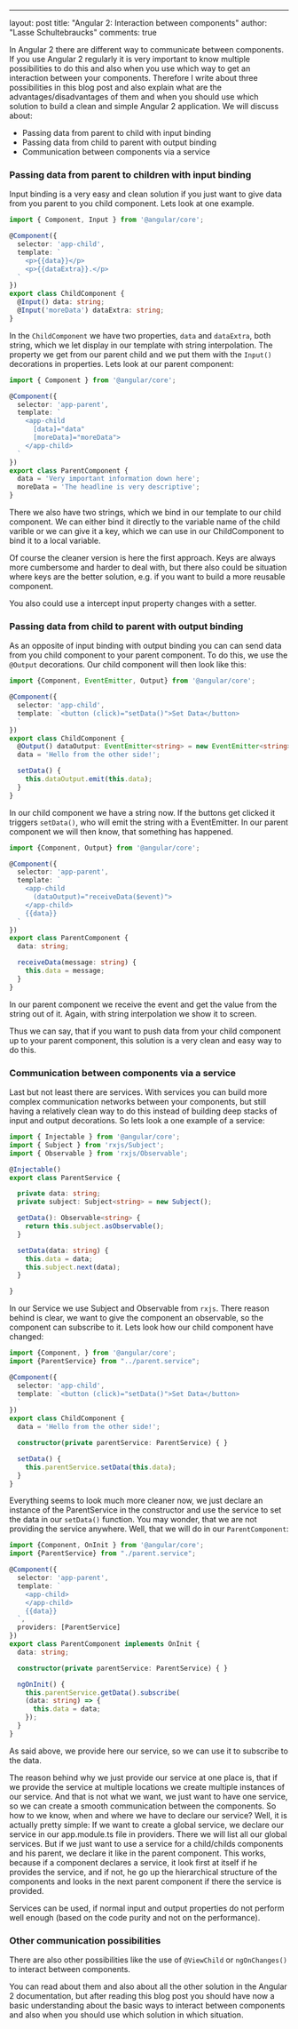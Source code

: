 ---
layout: post
title: "Angular 2: Interaction between components"
author: "Lasse Schultebraucks"
comments: true


In Angular 2 there are different way to communicate between components. If you use Angular 2 regularly it is very important to know multiple possibilities to do this and also when you use which way to get an interaction between your components. Therefore I write about three possibilities in this blog post and also explain what are the advantages/disadvantages of them and when you should use which solution to build a clean and simple Angular 2 application. We will discuss about:

- Passing data from parent to child with input binding
- Passing data from child to parent with output binding
- Communication between components via a service

### Passing data from parent to children with input binding

Input binding is a very easy and clean solution if you just want to give data from you parent to you child component. Lets look at one example.

```typescript
import { Component, Input } from '@angular/core';

@Component({
  selector: 'app-child',
  template: `
    <p>{{data}}</p>
    <p>{{dataExtra}}.</p>
  `
})
export class ChildComponent {
  @Input() data: string;
  @Input('moreData') dataExtra: string;
}
```

In the `ChildComponent` we have two properties, `data` and `dataExtra`, both string, which we let display in our template with string interpolation. The property we get from our parent child and we put them with the `Input()` decorations in properties. Lets look at our parent component:

```typescript
import { Component } from '@angular/core';

@Component({
  selector: 'app-parent',
  template: `
    <app-child
      [data]="data"
      [moreData]="moreData">
    </app-child>
  `
})
export class ParentComponent {
  data = 'Very important information down here';
  moreData = 'The headline is very descriptive';
}
```

There we also have two strings, which we bind in our template to our child component. We can either bind it directly to the variable name of the child varible or we can give it a key, which we can use in our ChildComponent to bind it to a local variable.

Of course the cleaner version is here the first approach. Keys are always more cumbersome and harder to deal with, but there also could be situation where keys are the better solution, e.g. if you want to build a more reusable component.

You also could use a intercept input property changes with a setter.

### Passing data from child to parent with output binding

As an opposite of input binding with output binding you can can send data from you child component to your parent component. To do this, we use the `@Output` decorations. Our child component will then look like this:

```typescript
import {Component, EventEmitter, Output} from '@angular/core';

@Component({
  selector: 'app-child',
  template: `<button (click)="setData()">Set Data</button>
  `
})
export class ChildComponent {
  @Output() dataOutput: EventEmitter<string> = new EventEmitter<string>();
  data = 'Hello from the other side!';

  setData() {
    this.dataOutput.emit(this.data);
  }
}
```
In our child component we have a string now. If the buttons get clicked it triggers `setData()`, who will emit the string with a EventEmitter. In our parent component we will then know, that something has happened.

```typescript
import {Component, Output} from '@angular/core';

@Component({
  selector: 'app-parent',
  template: `
    <app-child
      (dataOutput)="receiveData($event)">
    </app-child>
    {{data}}
  `
})
export class ParentComponent {
  data: string;

  receiveData(message: string) {
    this.data = message;
  }
}
```

In our parent component we receive the event and get the value from the string out of it. Again, with string interpolation we show it to screen.

Thus we can say, that if you want to push data from your child component up to your parent component, this solution is a very clean and easy way to do this.

### Communication between components via a service

Last but not least there are services. With services you can build more complex communication networks between your components, but still having a relatively clean way to do this instead of building deep stacks of input and output decorations. So lets look a one example of a service:

```typescript
import { Injectable } from '@angular/core';
import { Subject } from 'rxjs/Subject';
import { Observable } from 'rxjs/Observable';

@Injectable()
export class ParentService {

  private data: string;
  private subject: Subject<string> = new Subject();

  getData(): Observable<string> {
    return this.subject.asObservable();
  }

  setData(data: string) {
    this.data = data;
    this.subject.next(data);
  }

}
```

In our Service we use Subject and Observable from `rxjs`. There reason behind is clear, we want to give the component an observable, so the component can subscribe to it. Lets look how our child component have changed: 

```typescript
import {Component, } from '@angular/core';
import {ParentService} from "../parent.service";

@Component({
  selector: 'app-child',
  template: `<button (click)="setData()">Set Data</button>
  `
})
export class ChildComponent {
  data = 'Hello from the other side!';

  constructor(private parentService: ParentService) { }

  setData() {
    this.parentService.setData(this.data);
  }
}
```

Everything seems to look much more cleaner now, we just declare an instance of the ParentService in the constructor and use the service to set the data in our `setData()` function. You may wonder, that we are not providing the service anywhere. Well, that we will do in our `ParentComponent`:

```typescript
import {Component, OnInit } from '@angular/core';
import {ParentService} from "./parent.service";

@Component({
  selector: 'app-parent',
  template: `
    <app-child>
    </app-child>
    {{data}}
  `,
  providers: [ParentService]
})
export class ParentComponent implements OnInit {
  data: string;

  constructor(private parentService: ParentService) { }

  ngOnInit() {
    this.parentService.getData().subscribe(
    (data: string) => {
      this.data = data;
    });
  }
}
```

As said above, we provide here our service, so we can use it to subscribe to the data.

The reason behind why we just provide our service at one place is, that if we provide the service at multiple locations we create multiple instances of our service. And that is not what we want, we just want to have one service, so we can create a smooth communication between the components. So how to we know, when and where we have to declare our service? Well, it is actually pretty simple: If we want to create a global service, we declare our service in our app.module.ts file in providers. There we will list all our global services. But if we just want to use a service for a child/childs components and his parent, we declare it like in the parent component. This works, because if a component declares a service, it look first at itself if he provides the service, and if not, he go up the hierarchical structure of the components and looks in the next parent component if there the service is provided. 

Services can be used, if normal input and output properties do not perform well enough (based on the code purity and not on the performance).

### Other communication possibilities

There are also other possibilities like the use of `@ViewChild` or `ngOnChanges()` to interact between components.

You can read about them and also about all the other solution in the Angular 2 documentation, but after reading this blog post you should have now a basic understanding about the basic ways to interact between components and also when you should use which solution in which situation. 